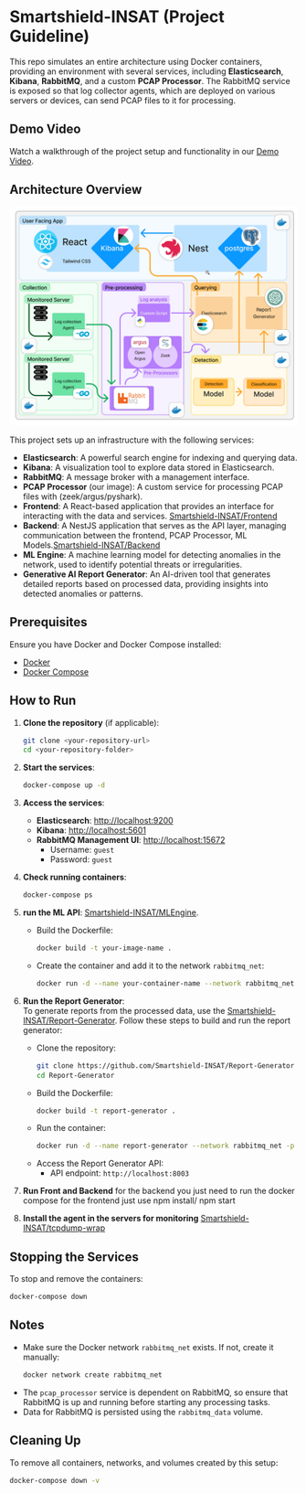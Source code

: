 # Smartshield-INSAT (Project Guideline)

This repo simulates an entire architecture using Docker containers, providing an environment with several services, including **Elasticsearch**, **Kibana**, **RabbitMQ**, and a custom **PCAP Processor**. The RabbitMQ service is exposed so that log collector agents, which are deployed on various servers or devices, can send PCAP files to it for processing.

## Demo Video
Watch a walkthrough of the project setup and functionality in our [Demo Video](https://youtu.be/2Nd6C_SpXak).

## Architecture Overview
![alt text](image.png)

This project sets up an infrastructure with the following services:

- **Elasticsearch**: A powerful search engine for indexing and querying data.
- **Kibana**: A visualization tool to explore data stored in Elasticsearch.
- **RabbitMQ**: A message broker with a management interface.
- **PCAP Processor** (our image): A custom service for processing PCAP files with (zeek/argus/pyshark).
- **Frontend**: A React-based application that provides an interface for interacting with the data and services. [Smartshield-INSAT/Frontend](https://github.com/Smartshield-INSAT/Frontend)
- **Backend**: A NestJS application that serves as the API layer, managing communication between the frontend, PCAP Processor, ML Models.[Smartshield-INSAT/Backend](https://github.com/Smartshield-INSAT/Backend)
- **ML Engine**: A machine learning model for detecting anomalies in the network, used to identify potential threats or irregularities.
- **Generative AI Report Generator**: An AI-driven tool that generates detailed reports based on processed data, providing insights into detected anomalies or patterns.

## Prerequisites

Ensure you have Docker and Docker Compose installed:

- [Docker](https://docs.docker.com/get-docker/)
- [Docker Compose](https://docs.docker.com/compose/install/)

## How to Run

1. **Clone the repository** (if applicable):
   ```bash
   git clone <your-repository-url>
   cd <your-repository-folder>
   ```

2. **Start the services**:
   ```bash
   docker-compose up -d
   ```

3. **Access the services**:
   - **Elasticsearch**: [http://localhost:9200](http://localhost:9200)
   - **Kibana**: [http://localhost:5601](http://localhost:5601)
   - **RabbitMQ Management UI**: [http://localhost:15672](http://localhost:15672)
     - Username: `guest`
     - Password: `guest`

4. **Check running containers**:
   ```bash
   docker-compose ps
   ```
5. **run the ML API**:
    [Smartshield-INSAT/MLEngine](https://github.com/Smartshield-INSAT/MLEngine).
    * Build the Dockerfile:
        ```bash
        docker build -t your-image-name .
        ```
    * Create the container and add it to the network `rabbitmq_net`:
        ```bash
        docker run -d --name your-container-name --network rabbitmq_net -p 8002:8002 your-image-name
        ```
6. **Run the Report Generator**:  
   To generate reports from the processed data, use the [Smartshield-INSAT/Report-Generator](https://github.com/Smartshield-INSAT/Report-Generator). Follow these steps to build and run the report generator:
   
   
   * Clone the repository:
     ```bash
     git clone https://github.com/Smartshield-INSAT/Report-Generator
     cd Report-Generator
     ```
   * Build the Dockerfile:
     ```bash
     docker build -t report-generator .
     ```
   * Run the container:
     ```bash
     docker run -d --name report-generator --network rabbitmq_net -p 8003:8003 report-generator
     ```
   * Access the Report Generator API:
     - API endpoint: `http://localhost:8003`
7. **Run Front and Backend**
  for the backend you just need to run the docker compose 
  for the frontend just use npm install/ npm start
8. **Install the agent in the servers for monitoring**
  [Smartshield-INSAT/tcpdump-wrap](https://github.com/Smartshield-INSAT/Logs-Extraction/tree/main/tcpdump-wrap)

## Stopping the Services

To stop and remove the containers:
```bash
docker-compose down
```

## Notes

- Make sure the Docker network `rabbitmq_net` exists. If not, create it manually:
  ```bash
  docker network create rabbitmq_net
  ```
- The `pcap_processor` service is dependent on RabbitMQ, so ensure that RabbitMQ is up and running before starting any processing tasks.
- Data for RabbitMQ is persisted using the `rabbitmq_data` volume.

## Cleaning Up

To remove all containers, networks, and volumes created by this setup:
```bash
docker-compose down -v
```
